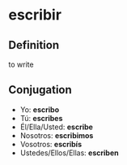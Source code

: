 # escribir

## Definition
to write

## Conjugation

- Yo: **escribo**
- Tú: **escribes**
- Él/Ella/Usted: **escribe**
- Nosotros: **escribimos**
- Vosotros: **escribís**
- Ustedes/Ellos/Ellas: **escriben**